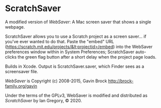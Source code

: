 # ScratchSaver

A modified version of _WebSaver_: A Mac screen saver that shows a single webpage.

ScratchSaver allows you to use a Scratch project as a screen saver… if you've ever wanted to do that. Paste the "embed" URL (https://scratch.mit.edu/projects/&lt;projectid>/embed) into the WebSaver preferences window within in System Preferences; ScratchSaver auto-clicks the green flag button after a short delay when the project page loads.

Builds in Xcode. Output is ScratchSaver.saver, which Finder sees as a screensaver file.

_WebSaver_ is Copyright (c) 2008-2015, Gavin Brock http://brock-family.org/gavin

Under the terms of the GPLv3, WebSaver is modified and distributed as _ScratchSaver_ by Ian Gregory, © 2020.
